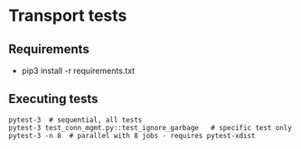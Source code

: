 Transport tests
===============

Requirements
------------

- pip3 install -r requirements.txt

Executing tests
---------------

```
pytest-3  # sequential, all tests
pytest-3 test_conn_mgmt.py::test_ignore_garbage   # specific test only
pytest-3 -n 8  # parallel with 8 jobs - requires pytest-xdist
```
